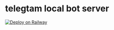 # telegtam local bot server

[![Deploy on Railway](https://railway.app/button.svg)](https://railway.app/new/template/_MPxfe?referralCode=_4oAwx)
